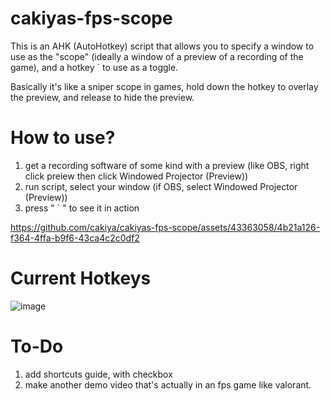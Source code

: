 # cakiyas-fps-scope
This is an AHK (AutoHotkey) script that allows you to specify a window to use as the "scope" (ideally a window of a preview of a recording of the game), and a hotkey ` to use as a toggle.

Basically it's like a sniper scope in games, hold down the hotkey to overlay the preview, and release to hide the preview.

# How to use?
1. get a recording software of some kind with a preview (like OBS, right click preiew then click Windowed Projector (Preview))
2. run script, select your window (if OBS, select Windowed Projector (Preview))
3. press " ` " to see it in action

https://github.com/cakiya/cakiyas-fps-scope/assets/43363058/4b21a126-f364-4ffa-b9f6-43ca4c2c0df2

# Current Hotkeys
![image](https://github.com/cakiya/cakiyas-fps-scope/assets/43363058/62756c98-95e8-4254-be7f-e3e621c2bd54)

# To-Do
1. add shortcuts guide, with checkbox
2. make another demo video that's actually in an fps game like valorant.





